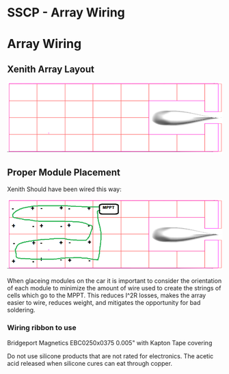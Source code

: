 # SSCP - Array Wiring

# Array Wiring

## Xenith Array Layout

[](#h.bd2ky5f5ijc4)

![](../../../../assets/image_0e4cba4110.png)

## Proper Module Placement

[](#h.mtsw8tow84ns)

Xenith Should have been wired this way: 

![](../../../../assets/image_7fa1604575.png)

When glaceing modules on the car it is important to consider the orientation of each module to minimize the amount of wire used to create the strings of cells which go to the MPPT. This reduces I^2R losses, makes the array easier to wire, reduces weight, and mitigates the opportunity for bad soldering. 

### Wiring ribbon to use

[](#h.3w5spwx30caa)

Bridgeport Magnetics EBC0250x0375 0.005" with Kapton Tape covering

Do not use silicone products that are not rated for electronics. The acetic acid released when silicone cures can eat through copper.

